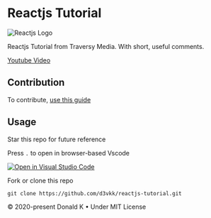 # Reactjs Tutorial

![Reactjs Logo](https://github.com/d3vkk/reactjs-tutorial/blob/master/reactjs-logo.svg)

Reactjs Tutorial from Traversy Media. With short, useful comments.

[Youtube Video](https://www.youtube.com/watch?v=sBws8MSXN7A)

## Contribution

To contribute, [use this guide](https://github.com/d3vkk/open-source/blob/master/CONTRIBUTING.md)

## Usage

Star this repo for future reference

Press `.` to open in browser-based Vscode

[![Open in Visual Studio Code](https://open.vscode.dev/badges/open-in-vscode.svg)](https://open.vscode.dev/d3vkk/reactjs-tutorial)

Fork or clone this repo
```
git clone https://github.com/d3vkk/reactjs-tutorial.git
```

© 2020-present Donald K • Under MIT License
